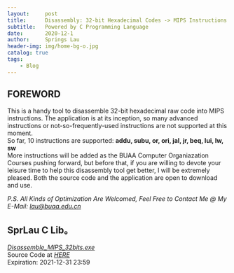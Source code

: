 ```yaml
---
layout:     post
title:      Disassembly: 32-bit Hexadecimal Codes -> MIPS Instructions
subtitle:   Powered by C Programming Language
date:       2020-12-1
author:     Springs Lau
header-img: img/home-bg-o.jpg
catalog: true
tags:
    - Blog
---
```


## FOREWORD

This is a handy tool to disassemble 32-bit hexadecimal raw code into MIPS instructions. The application is at its inception, so many advanced instructions or not-so-frequently-used instructions are not supported at this moment.<br>
So far, 10 instructions are supported: **addu, subu, or, ori, jal, jr, beq, lui, lw, sw**<br>
More instructions will be added as the BUAA Computer Organiazation Courses pushing forward, but before that, if you are willing to devote your leisure time to help this disassembly tool get better, I will be extremely pleased. Both the source code and the application are open to download and use.<br>

*P.S. All Kinds of Optimization Are Welcomed, Feel Free to Contact Me @ My E-Mail: lau@buaa.edu.cn*

## SprLau C Lib。

[*Disassemble_MIPS_32bits.exe*](https://bhpan.buaa.edu.cn:443/link/8A7618AEC12093EB1FF60C0EC04C55DF)<br>
Source Code at [*HERE*](https://paste.ubuntu.com/p/qJ7FrZDpw7/)<br>
Expiration: 2021-12-31 23:59
